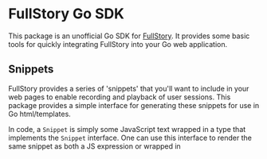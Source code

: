 # FullStory Go SDK

This package is an unofficial Go SDK for [FullStory](https://www.fullstory.com). It provides some basic tools for quickly integrating FullStory into your Go web application.

## Snippets

FullStory provides a series of 'snippets' that you'll want to include in your web pages to enable recording and playback of user sessions. This package provides a simple interface for generating these snippets for use in Go html/templates.

In code, a `Snippet` is simply some JavaScript text wrapped in a type that implements the `Snippet` interface. One can use this interface to render the same snippet as both a JS expression or wrapped in <script> tags.
```go
type Snippet interface {
	AsJS() template.JS
	AsHTML() template.HTML
}
```

### Recording Snippet

The FullStory Recording Snippet enables FullStory to record the activity in your web application. It should be included in the `<head>` of your HTML pages.

This package provides a helper function for generating a FullStory Recording Snippet that can be used in your Go templates:

```go
package main

import (
	"github.com/tylermmorton/go-fullstory"
	"html/template"
	"net/http"

	"github.com/fullstorydev/fullstory-go"
)

var tmpl = template.Must(template.New("index.html").Parse(`
<html>
    <head>
        {{ .FullStorySnippet }}
    </head>
    <body>
        <h1>Hello, world!</h1>
    </body>
</html>
`))

func main() {
	http.HandleFunc("/", func(w http.ResponseWriter, r *http.Request) {
		tmpl.Execute(w, map[string]interface{}{
			"FullStorySnippet": fullstory.MustRecordingSnippet("YOUR_ORG_ID").AsHTML(),
		})
	})
	http.ListenAndServe(":8080", nil)
}
```

### Identify Snippet

### PageVars Snippet

## HTTP API Client

This package also provides an implementation of the FullStory Server API. One can create an API client like so:

```go
package main

import (
	"context"
	fs "github.com/tylermmorton/go-fullstory"
)

func main() {
	cfg := &fs.Config{
		Enabled: true,
		OrgID: "<YOUR_ORG_ID>",
		APIKey: "<YOUR_API_KEY>",
	}
	client := fs.NewClient(cfg)
	client.PostEvent(context.TODO(), &fs.CreateEventRequest{
		Session: fs.Session{
			ID: "abcdefg1234567"
		}
		Name: "Verification email",
		Timestamp: time.Now(),
		Properties: map[string]any{
			"foo": "bar",
			"meaningOfLife": 42,
		},
	})
}

```
